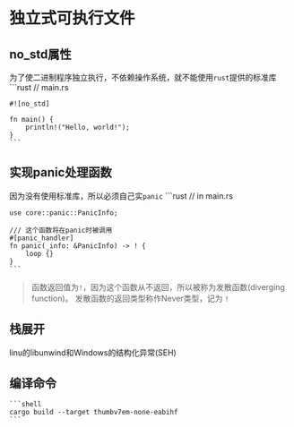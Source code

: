 <!--
 * @Author: 0xSchnappi 952768182@qq.com
 * @Date: 2024-07-17 09:50:34
 * @LastEditors: 0xSchnappi 952768182@qq.com
 * @LastEditTime: 2024-07-17 21:46:47
 * @FilePath: /rust-os/docs/01-freestanding-rust-binary.md
 * @Description: 独立式可执行文件部分的说明文档
 * 
 * Copyright (c) 2024 by github.com/0xSchnappi, All Rights Reserved. 
-->
# 独立式可执行文件

## no_std属性
为了使二进制程序独立执行，不依赖操作系统，就不能使用`rust`提供的标准库
    ```rust
    // main.rs

    #![no_std]

    fn main() {
        println!("Hello, world!");
    }
    ```

## 实现panic处理函数
因为没有使用标准库，所以必须自己实`panic`
    ```rust
    // in main.rs

    use core::panic::PanicInfo;

    /// 这个函数将在panic时被调用
    #[panic_handler]
    fn panic(_info: &PanicInfo) -> ! {
        loop {}
    }
    ```
    
> 函数返回值为`!`，因为这个函数从不返回，所以被称为发散函数(diverging function)。
> 发散函数的返回类型称作Never类型，记为 `!`

## 栈展开
linu的libunwind和Windows的结构化异常(SEH)

## 编译命令
    ```shell
    cargo build --target thumbv7em-none-eabihf
    ```

